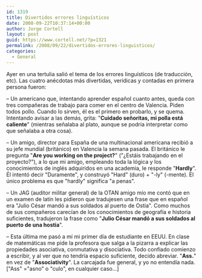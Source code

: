 ```yaml
---
id: 1319
title: Divertidos errores linguísticos
date: 2008-09-22T10:37:14+00:00
author: Jorge Cortell
layout: post
guid: https://www.cortell.net/?p=1321
permalink: /2008/09/22/divertidos-errores-linguisticos/
categories:
  - General
---
```

Ayer en una tertulia salió el tema de los errores linguísticos (de traducción, etc). Las cuatro anécdotas más divertidas, verídicas y contadas en primera persona fueron:

– Un americano que, intentando aprender español cuanto antes, queda con tres compañeras de trabajo para comer en el centro de Valencia. Piden todos pollo. Cuando lo sirven, él es el primero en probarlo, y se quema. Intentando avisar a las demás, grita: "**Cuidado señoritas, mi polla está caliente**" (mientras señalaba al plato, aunque se podría interpretar como que señalaba a otra cosa).

– Un amigo, director para España de una multinacional americana recibió a su jefe mundial (británico) en Valencia la semana pasada. El británico le pregunta "**Are you working on the project?**" ("¿Estáis trabajando en el proyecto?"), a lo que mi amigo, empleando toda la lógica y los conocimientos de inglés adquiridos en una academia, le responde "**Hardly**". Él intentó decir "Duramente", y construyó "Hard" (duro) + "-ly" (-mente). El único problema es que "hardly" significa "a penas".

– Un JAG (auditor militar general) de la OTAN amigo mío me contó que en un examen de latín les pidieron que tradujesen una frase que en español era "Julio César mandó a sus soldados al puerto de Ostia". Como muchos de sus compañeros carecían de los conocimientos de geografía e historia suficientes, tradujeron la frase como "**Julio César mandó a sus soldados al puerto de una hostia**".

– Esta última me pasó a mí mi primer día de estudiante en EEUU. En clase de matemáticas me pide la profesora que salga a la pizarra a explicar las propiedades asociativa, conmutativa y disociativa. Todo confiado comienzo a escribir, y al ver que no tendría espacio suficiente, decido abreviar. "**Ass.**" en vez de "**Associativity**". La carcajada fue general, y yo no entendía nada. ["Ass" ="asno" o "culo", en cualquier caso...]